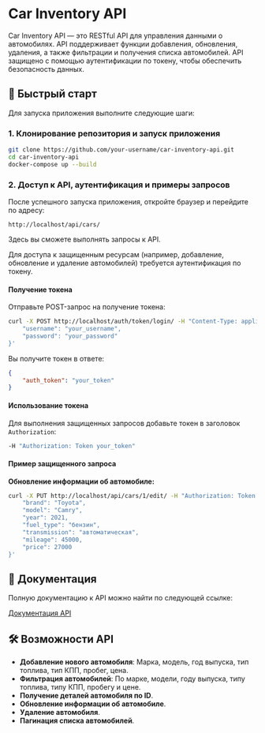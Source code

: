 
# Car Inventory API

Car Inventory API — это RESTful API для управления данными о автомобилях. API поддерживает функции добавления, обновления, удаления, а также фильтрации и получения списка автомобилей. API защищено с помощью аутентификации по токену, чтобы обеспечить безопасность данных.

## 🚀 Быстрый старт

Для запуска приложения выполните следующие шаги:

### 1. Клонирование репозитория и запуск приложения

```bash
git clone https://github.com/your-username/car-inventory-api.git
cd car-inventory-api
docker-compose up --build
```

### 2. Доступ к API, аутентификация и примеры запросов

После успешного запуска приложения, откройте браузер и перейдите по адресу:

```
http://localhost/api/cars/
```

Здесь вы сможете выполнять запросы к API.

Для доступа к защищенным ресурсам (например, добавление, обновление и удаление автомобилей) требуется аутентификация по токену.

#### Получение токена

Отправьте POST-запрос на получение токена:

```bash
curl -X POST http://localhost/auth/token/login/ -H "Content-Type: application/json" -d '{
    "username": "your_username",
    "password": "your_password"
}'
```

Вы получите токен в ответе:

```json
{
    "auth_token": "your_token"
}
```

#### Использование токена

Для выполнения защищенных запросов добавьте токен в заголовок `Authorization`:

```bash
-H "Authorization: Token your_token"
```

#### Пример защищенного запроса

**Обновление информации об автомобиле:**

```bash
curl -X PUT http://localhost/api/cars/1/edit/ -H "Authorization: Token your_token" -H "Content-Type: application/json" -d '{
    "brand": "Toyota",
    "model": "Camry",
    "year": 2021,
    "fuel_type": "бензин",
    "transmission": "автоматическая",
    "mileage": 45000,
    "price": 27000
}'
```

## 📑 Документация

Полную документацию к API можно найти по следующей ссылке:

[Документация API](https://documenter.getpostman.com/view/29140222/2sA3s3GqpM)

## 🛠️ Возможности API

- **Добавление нового автомобиля**: Марка, модель, год выпуска, тип топлива, тип КПП, пробег, цена.
- **Фильтрация автомобилей**: По марке, модели, году выпуска, типу топлива, типу КПП, пробегу и цене.
- **Получение деталей автомобиля по ID**.
- **Обновление информации об автомобиле**.
- **Удаление автомобиля**.
- **Пагинация списка автомобилей**.
